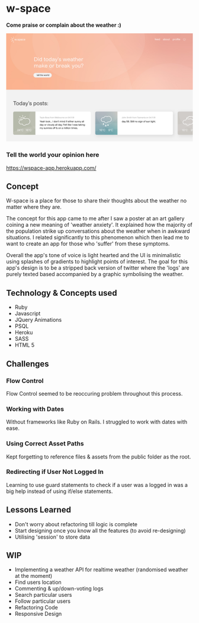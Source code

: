 # w-space
**Come praise or complain about the weather :)**

![w-space screenshot](screenshot.jpg)

### Tell the world your opinion here
https://wspace-app.herokuapp.com/

## Concept
W-space is a place for those to share their thoughts about the weather no matter where they are.

The concept for this app came to me after I saw a poster at an art gallery coining a new meaning of 'weather anxiety'. It explained how the majority of the population strike up conversations about the weather when in awkward situations. I related significantly to this phenomenon which then lead me to want to create an app for those who 'suffer' from these symptoms. 

Overall the app's tone of voice is light hearted and the UI is minimalistic using splashes of gradients to highlight points of interest. The goal for this app's design is to be a stripped back version of twitter where the 'logs' are purely texted based accompanied by a graphic symbolising the weather.

## Technology & Concepts used
* Ruby
* Javascript
* JQuery Animations
* PSQL
* Heroku
* SASS
* HTML 5

## Challenges
### Flow Control
Flow Control seemed to be reoccuring problem throughout this process.

### Working with Dates
Without frameworks like Ruby on Rails. I struggled to work with dates with ease.

### Using Correct Asset Paths
Kept forgetting to reference files & assets from the public folder as the root.

### Redirecting if User Not Logged In
Learning to use guard statements to check if a user was a logged in was a big help instead of using if/else statements.

## Lessons Learned
* Don't worry about refactoring till logic is complete
* Start designing once you know all the features (to avoid re-designing)
* Utilising 'session' to store data

## WIP
* Implementing a weather API for realtime weather (randomised weather at the moment)
* Find users location
* Commenting & up/down-voting logs
* Search particular users
* Follow particular users
* Refactoring Code
* Responsive Design
